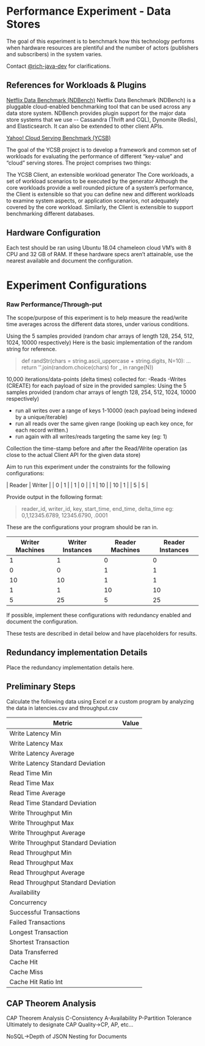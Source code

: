 # Performance Experiment - Data Stores

The goal of this experiment is to benchmark how this technology performs when hardware resources are plentiful and the number of actors (publishers and subscribers) in the system varies.

Contact [@rich-java-dev](https://github.com/rich-java-dev) for clarifications.


## References for Workloads & Plugins

[Netflix Data Benchmark (NDBench)](https://github.com/Netflix/ndbench/wiki)
Netflix Data Benchmark (NDBench) is a pluggable cloud-enabled benchmarking tool that can be used across any data store system. NDBench provides plugin support for the major data store systems that we use -- Cassandra (Thrift and CQL), Dynomite (Redis), and Elasticsearch. It can also be extended to other client APIs.

[Yahoo! Cloud Serving Benchmark (YCSB)](https://github.com/brianfrankcooper/YCSB/wiki)

The goal of the YCSB project is to develop a framework and common set of workloads for evaluating the performance of different “key-value” and “cloud” serving stores. The project comprises two things:

The YCSB Client, an extensible workload generator
The Core workloads, a set of workload scenarios to be executed by the generator
Although the core workloads provide a well rounded picture of a system’s performance, the Client is extensible so that you can define new and different workloads to examine system aspects, or application scenarios, not adequately covered by the core workload. Similarly, the Client is extensible to support benchmarking different databases. 



## Hardware Configuration

Each test should be ran using Ubuntu 18.04 chameleon cloud VM’s with 8 CPU and 32 GB of RAM. If these hardware specs aren’t attainable, use the nearest available and document the configuration.

# Experiment Configurations



### Raw Performance/Through-put

The scope/purpose of this experiment is to help measure the read/write time averages across the different data stores, under various conditions.


Using the 5 samples provided (random char arrays of length 128, 254, 512, 1024, 10000 respectively)
Here is the basic implementation of the random string for reference.
> def randStr(chars = string.ascii_uppercase + string.digits, N=10):
> ...     return ''.join(random.choice(chars) for _ in range(N))


10,000 iterations/data-points (delta times) collected for:
 -Reads
 -Writes (CREATE)
for each payload of size in the provided samples:
Using the 5 samples provided (random char arrays of length 128, 254, 512, 1024, 10000 respectively)

- run all writes over a range of keys 1-10000 (each payload being indexed by a unique/iterable)
- run all reads over the same given range (looking up each key once, for each record written.)
- run again with all writes/reads targeting the same key (eg: 1)

Collection the time-stamp before and after the Read/Write operation (as close to the actual Client API for the given data store)

Aim to run this experiment under the constraints for the following configurations:

| Reader | Writer |
| 0 | 1 |
| 1 | 0 |
| 1 | 10 |
| 10 | 1 |
| 5 | 5 |

Provide output in the following format:
>reader_id, writer_id, key, start_time, end_time, delta_time
eg: 
0,1,12345.6789, 12345.6790, .0001


These are the configurations your program should be ran in.

| Writer Machines | Writer Instances | Reader Machines | Reader Instances |
| --- | --- | --- | --- |
| 1 | 1 | 0 | 0 |
| 0 | 0 | 1 | 1 |
| 10 | 10 | 1 | 1 |
| 1 | 1 | 10 | 10 |
| 5 | 25 | 5 | 25 |

If possible, implement these configurations with redundancy enabled and document the configuration.

These tests are described in detail below and have placeholders for results.

## Redundancy implementation Details

Place the redundancy implementation details here.

## Preliminary Steps

Calculate the following data using Excel or a custom program by analyzing the data in latencies.csv and throughput.csv

| Metric | Value |
| --- | --- |
| Write Latency Min | |
| Write Latency Max | |
| Write Latency Average | |
| Write Latency Standard Deviation | |
| Read Time Min | |
| Read Time Max | |
| Read Time Average | |
| Read Time Standard Deviation | |
| Write Throughput Min | |
| Write Throughput Max | |
| Write Throughput Average | |
| Write Throughput Standard Deviation | |
| Read Throughput Min | |
| Read Throughput Max | |
| Read Throughput Average | |
| Read Throughput Standard Deviation | |
| Availability | |
| Concurrency | |
| Successful Transactions | |
| Failed Transactions | |
| Longest Transaction | |
| Shortest Transaction | |
| Data Transferred | |
| Cache Hit | |
| Cache Miss | |
| Cache Hit Ratio Int | |

## CAP Theorem Analysis
CAP Theorem Analysis
C-Consistency
A-Availability
P-Partition Tolerance
Ultimately to designate CAP Quality->CP, AP, etc…

NoSQL->Depth of JSON Nesting for Documents